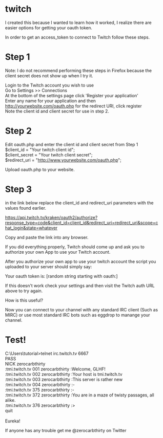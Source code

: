 # twitch

I created this because I wanted to learn how it worked, I realize there are easier options for getting your oauth token.

In order to get an access_token to connect to Twitch follow these steps.

<h1>Step 1</h1>

Note: I do not recommend performing these steps in Firefox because the client secret does not show up when I try it.

Login to the Twitch account you wish to use<br>
Go to Settings >> Connections<br>
At the bottom of the settings page click 'Register your application'<br>
Enter any name for your application and then http://yourwebsite.com/oauth.php for the redirect URI, click register<br>
Note the client id and client secret for use in step 2.<br>

<h1>Step 2</h1>

Edit oauth.php and enter the client id and client secret from Step 1 <br>
$client_id = "Your twitch client id";<br>
$client_secret = "Your twitch client secret";<br>
$redirect_uri = "http://www.yourwebsite.com/oauth.php";

Upload oauth.php to your website.

<h1>Step 3</h1>

in the link below replace the client_id and redirect_uri parameters with the values found earlier.

https://api.twitch.tv/kraken/oauth2/authorize?response_type=code&client_id=client_id&redirect_uri=redirect_uri&scope=chat_login&state=whatever

Copy and paste the link into any browser.

If you did everything properly, Twitch should come up and ask you to authorize your own App to use your Twitch account.

After you authorize your own app to use your twitch account the script you uploaded to your server should simply say:

Your oauth token is: [random string starting with oauth:]

If this doesn't work check your settings and then visit the Twitch auth URL above to try again.

How is this useful?

Now you can connect to your channel with any standard IRC client (Such as MIRC) or use most standard IRC bots such as eggdrop to manange your channel.

<h1>Test!</h1>
C:\Users\tutorial>telnet irc.twitch.tv 6667<br>
PASS <an actual oauth token goes here><br>
NICK zerocarbthirty<br>
:tmi.twitch.tv 001 zerocarbthirty :Welcome, GLHF!<br>
:tmi.twitch.tv 002 zerocarbthirty :Your host is tmi.twitch.tv<br>
:tmi.twitch.tv 003 zerocarbthirty :This server is rather new<br>
:tmi.twitch.tv 004 zerocarbthirty :-<br>
:tmi.twitch.tv 375 zerocarbthirty :-<br>
:tmi.twitch.tv 372 zerocarbthirty :You are in a maze of twisty passages, all alike.<br>
:tmi.twitch.tv 376 zerocarbthirty :><br>
quit<br>
<br>
Eureka!

If anyone has any trouble get me @zerocarbthirty on Twitter


